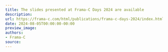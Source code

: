 ```yaml
---
title: The slides presented at Frama-C Days 2024 are available
description:
url: https://frama-c.com/html/publications/frama-c-days-2024/index.html
date: 2024-08-05T00:00:00-00:00
preview_image:
authors:
- Frama-C
source:
---
```



